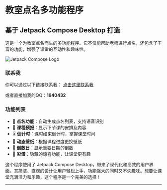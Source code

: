 # 教室点名多功能程序

## 基于 Jetpack Compose Desktop 打造

这是一个为教室点名而生的多功能程序。它不仅能帮助老师进行点名，还包含了丰富的功能，增强了课堂的互动性和趣味性。

![Jetpack Compose Logo](https://jetpackcompose.cn/img/logo.svg)

### 联系我

你可以通过以下链接联系我：
[点击这里联系我](https://wpa.qq.com/msgrd?v=3&uin=1640432&site=qq&menu=yes)

或者直接加我的QQ：**1640432**

### 功能列表
- 🎤 **点名功能**：自动生成点名列表，支持语音识别
- 📅 **课程预报**：显示下节课的安排及内容
- ⏳ **倒计时**：课时结束倒计时，掌握课堂时间
- 🌄 **动态壁纸**：根据课程进度更换壁纸
- 📆 **倒数日**：显示重要日期的倒数
- 🎉 **彩蛋**：隐藏的惊喜功能，让课堂更有趣

这个程序使用了 Jetpack Compose Desktop，带来了现代化和高效的用户界面。其简洁、直观的设计让用户轻松上手，功能强大的同时又不失趣味。想要让课堂充满活力和乐趣，这个程序是一个完美的选择！

---
